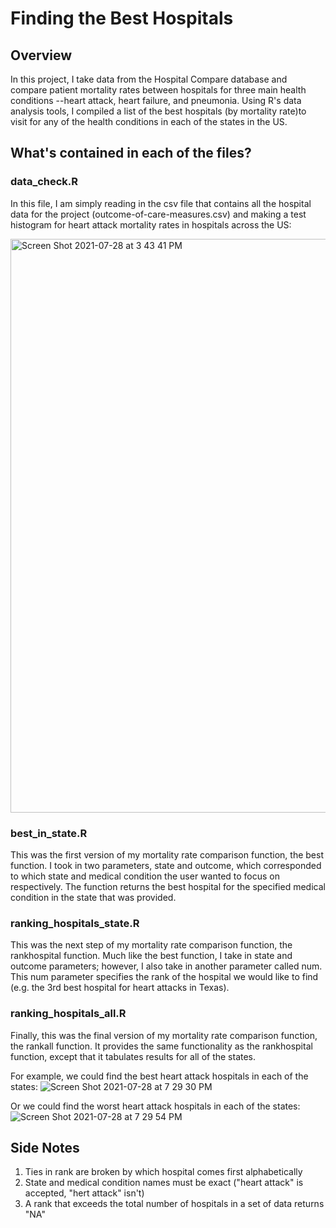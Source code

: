 # Finding the Best Hospitals

## Overview
In this project, I take data from the Hospital Compare database and compare patient 
mortality rates between hospitals for three main health conditions --heart attack, 
heart failure, and pneumonia. Using R's data analysis tools, I compiled a list of 
the best hospitals (by mortality rate)to visit for any of the health conditions in 
each of the states in the US.

## What's contained in each of the files?

### data_check.R
In this file, I am simply reading in the csv file that contains all the hospital data 
for the project (outcome-of-care-measures.csv) and making a test histogram for heart 
attack mortality rates in hospitals across the US:

<img width="918" alt="Screen Shot 2021-07-28 at 3 43 41 PM" src="https://user-images.githubusercontent.com/33585911/127419347-598b4afd-431b-434c-91ef-a553bc334020.png">

### best_in_state.R
This was the first version of my mortality rate comparison function, the best function. 
I took in two parameters, state and outcome, which corresponded to which state and 
medical condition the user wanted to focus on respectively. The function returns the 
best hospital for the specified medical condition in the state that was provided.

### ranking_hospitals_state.R
This was the next step of my mortality rate comparison function, the rankhospital function.
Much like the best function, I take in state and outcome parameters; however, I also take in
another parameter called num. This num parameter specifies the rank of the hospital we would 
like to find (e.g. the 3rd best hospital for heart attacks in Texas).

### ranking_hospitals_all.R
Finally, this was the final version of my mortality rate comparison function, the rankall function.
It provides the same functionality as the rankhospital function, except that it tabulates results
for all of the states.

For example, we could find the best heart attack hospitals in each of the states:
![Screen Shot 2021-07-28 at 7 29 30 PM](https://user-images.githubusercontent.com/33585911/127422271-c9073963-0fd0-48c6-bc8d-bc7095900ea3.png)

Or we could find the worst heart attack hospitals in each of the states:
![Screen Shot 2021-07-28 at 7 29 54 PM](https://user-images.githubusercontent.com/33585911/127422307-c3b241f8-2270-4114-bb26-725b9095561d.png)

## Side Notes
1. Ties in rank are broken by which hospital comes first alphabetically
2. State and medical condition names must be exact ("heart attack" is accepted, "hert attack" isn't)
3. A rank that exceeds the total number of hospitals in a set of data returns "NA"
